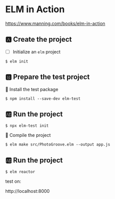 # ELM in Action

https://www.manning.com/books/elm-in-action


## :a: Create the project

- [ ] Initialize an `elm` project

```
$ elm init
```


## :b: Prepare the test project


:round_pushpin:  Install the test package

```
$ npm install --save-dev elm-test 
```

## :ab: Run the project

```
$ npx elm-test init
```

:round_pushpin:  Compile the project

```
$ elm make src/PhotoGroove.elm --output app.js
```

## :ab: Run the project

```
$ elm reactor
```

test on:

http://localhost:8000


